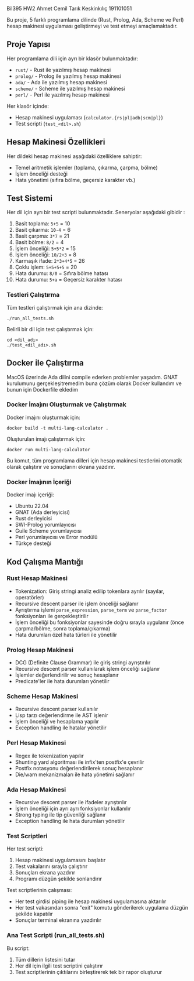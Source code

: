 Bil395 HW2 Ahmet Cemil Tarık Keskinkılıç 191101051



Bu proje, 5 farklı programlama dilinde (Rust, Prolog, Ada, Scheme ve Perl) hesap makinesi uygulaması geliştirmeyi ve test etmeyi amaçlamaktadır.

## Proje Yapısı

Her programlama dili için ayrı bir klasör bulunmaktadır:
- `rust/` - Rust ile yazılmış hesap makinesi
- `prolog/` - Prolog ile yazılmış hesap makinesi
- `ada/` - Ada ile yazılmış hesap makinesi
- `scheme/` - Scheme ile yazılmış hesap makinesi
- `perl/` - Perl ile yazılmış hesap makinesi

Her klasör içinde:
- Hesap makinesi uygulaması (`calculator.{rs|pl|adb|scm|pl}`)
- Test scripti (`test_<dil>.sh`)

## Hesap Makinesi Özellikleri

Her dildeki hesap makinesi aşağıdaki özelliklere sahiptir:
- Temel aritmetik işlemler (toplama, çıkarma, çarpma, bölme)
- İşlem önceliği desteği 
- Hata yönetimi (sıfıra bölme, geçersiz karakter vb.)

## Test Sistemi

Her dil için ayrı bir test scripti bulunmaktadır. Seneryolar aşağıdaki gibidir :

1. Basit toplama: `5+5` = 10
2. Basit çıkarma: `10-4` = 6
3. Basit çarpma: `3*7` = 21
4. Basit bölme: `8/2` = 4
5. İşlem önceliği: `5+5*2` = 15
6. İşlem önceliği: `10/2+3` = 8
7. Karmaşık ifade: `2*3+4*5` = 26
8. Çoklu işlem: `5+5+5+5` = 20
9. Hata durumu: `8/0` = Sıfıra bölme hatası
10. Hata durumu: `5+a` = Geçersiz karakter hatası

### Testleri Çalıştırma

Tüm testleri çalıştırmak için ana dizinde:
```
./run_all_tests.sh
```

Belirli bir dil için test çalıştırmak için:
```
cd <dil_adı>
./test_<dil_adı>.sh
```

## Docker ile Çalıştırma

MacOS üzerinde Ada dilini compile ederken problemler yaşadım. GNAT kurulumunu gerçekleşitremedim buna çözüm olarak Docker kullandım ve bunun için Dockerfile ekledim

### Docker İmajını Oluşturmak ve Çalıştırmak

Docker imajını oluşturmak için:
```
docker build -t multi-lang-calculator .
```

Oluşturulan imajı çalıştırmak için:
```
docker run multi-lang-calculator
```

Bu komut, tüm programlama dilleri için hesap makinesi testlerini otomatik olarak çalıştırır ve sonuçlarını ekrana yazdırır.

### Docker İmajının İçeriği

Docker imajı içeriği:
- Ubuntu 22.04
- GNAT (Ada derleyicisi)
- Rust derleyicisi
- SWI-Prolog yorumlayıcısı
- Guile Scheme yorumlayıcısı
- Perl yorumlayıcısı ve Error modülü
- Türkçe desteği

## Kod Çalışma Mantığı

### Rust Hesap Makinesi
- Tokenization: Giriş stringi analiz edilip tokenlara ayrılır (sayılar, operatörler)
- Recursive descent parser ile işlem önceliği sağlanır
- Ayrıştırma işlemi `parse_expression`, `parse_term` ve `parse_factor` fonksiyonları ile gerçekleştirilir
- İşlem önceliği bu fonksiyonlar sayesinde doğru sırayla uygulanır (önce çarpma/bölme, sonra toplama/çıkarma)
- Hata durumları özel hata türleri ile yönetilir

### Prolog Hesap Makinesi
- DCG (Definite Clause Grammar) ile giriş stringi ayrıştırılır
- Recursive descent parser kullanılarak işlem önceliği sağlanır
- İşlemler değerlendirilir ve sonuç hesaplanır
- Predicate'ler ile hata durumları yönetilir

### Scheme Hesap Makinesi
- Recursive descent parser kullanılır
- Lisp tarzı değerlendirme ile AST işlenir
- İşlem önceliği ve hesaplama yapılır
- Exception handling ile hatalar yönetilir

### Perl Hesap Makinesi
- Regex ile tokenization yapılır
- Shunting yard algoritması ile infix'ten postfix'e çevrilir
- Postfix notasyonu değerlendirilerek sonuç hesaplanır
- Die/warn mekanizmaları ile hata yönetimi sağlanır

### Ada Hesap Makinesi
- Recursive descent parser ile ifadeler ayrıştırılır
- İşlem önceliği için ayrı ayrı fonksiyonlar kullanılır
- Strong typing ile tip güvenliği sağlanır
- Exception handling ile hata durumları yönetilir

### Test Scriptleri
Her test scripti:
1. Hesap makinesi uygulamasını başlatır
2. Test vakalarını sırayla çalıştırır
3. Sonuçları ekrana yazdırır
4. Programı düzgün şekilde sonlandırır

Test scriptlerinin çalışması:
- Her test girdisi piping ile hesap makinesi uygulamasına aktarılır
- Her test vakasından sonra "exit" komutu gönderilerek uygulama düzgün şekilde kapatılır
- Sonuçlar terminal ekranına yazdırılır

### Ana Test Scripti (run_all_tests.sh)
Bu script:
1. Tüm dillerin listesini tutar
2. Her dil için ilgili test scriptini çalıştırır
3. Test scriptlerinin çıktılarını birleştirerek tek bir rapor oluşturur

